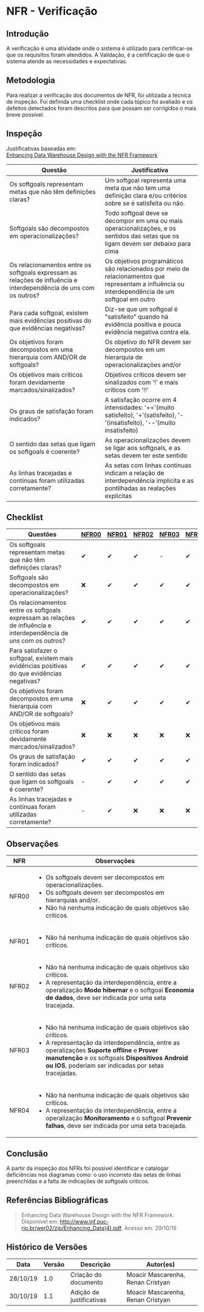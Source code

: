 # NFR - Verificação
 
## Introdução
A verificação é uma atividade onde o sistema é utilizado para certificar-se que os requisitos foram atendidos. A Validação, é a certificação de que o sistema atende as necessidades e expectativas.
 
## Metodologia
Para realizar a verificação dos documentos de NFR, foi utilizada a técnica de inspeção. Foi definida uma checklist onde cada tópico foi avaliado e os defeitos detectados foram descritos para que possam ser corrigidos o mais breve possível.
 
## Inspeção
Justificativas baseadas em:<br>
[Enhancing Data Warehouse Design with the NFR
Framework](http://www.inf.puc-rio.br/wer02/zip/Enhancing_Data(4).pdf)

|Questão|Justificativa|
|-------|-------------|
|Os softgoals representam metas que não têm definições claras?| Um softgoal representa uma meta que não tem uma definição clara e/ou critérios sobre se é satisfeita ou não.|
|Softgoals são decompostos em operacionalizações?|Todo softgoal deve se decompor em uma ou mais operacionalizações, e os sentidos das setas que os ligam devem ser debaixo para cima|
|Os relacionamentos entre os softgoals expressam as relações de influência e interdependência de uns com os outros?|Os objetivos programáticos são relacionados por meio de relacionamentos que representam a influência ou interdependência de um softgoal em outro|
|Para cada softgoal, existem mais evidências positivas do que evidências negativas?| Diz-se que um softgoal é "satisfeito" quando há evidência positiva e pouca evidência negativa contra ela.|
|Os objetivos foram decompostos em uma hierarquia com AND/OR de softgoals?|Os objetivo do NFR devem ser decompostos em um hierarquia de operacionalizações and/or|
|Os objetivos mais críticos foram devidamente marcados/sinalizados?|Objetivos críticos devem ser sinalizados com '!' e mais críticos com '!!'|
|Os graus de satisfação foram indicados?|A satisfação ocorre em 4 intensidades: '++'(muito satisfeito), '+'(satisfeito), '-'(insatisfeito), '--'(muito insatisfeito)|
|O sentido das setas que ligam os softgoals é coerente?|As operacionalizações devem se ligar aos softgoals, e as setas devem ter este sentido|
|As linhas tracejadas e contínuas foram utilizadas corretamente?| As setas com linhas continuas indicam a relação de interdependência implicita e as pontilhadas as realações explicitas|
 
## Checklist
 
|Questões|[NFR00](https://requisitos-de-software.github.io/2019.2-Waze/NFR/#nfr00-geral)|[NFR01](https://requisitos-de-software.github.io/2019.2-Waze/NFR/#nfr01-usabilidade)|[NFR02](https://requisitos-de-software.github.io/2019.2-Waze/NFR/#nfr02-desempenho)|[NFR03](https://requisitos-de-software.github.io/2019.2-Waze/NFR/#nfr03-suportabilidade)|[NFR04](https://requisitos-de-software.github.io/2019.2-Waze/NFR/#nfr04-confiabiliade)|
|--------|-----|-----|-----|-----|-----|
|Os softgoals representam metas que não têm definições claras?|✔|✔|✔|-|✔|
|Softgoals são decompostos em operacionalizações?|❌|✔|✔|✔|✔|
|Os relacionamentos entre os softgoals expressam as relações de influência e interdependência de uns com os outros?|✔|✔|✔|✔|✔|
|Para satisfazer o softgoal, existem mais evidências positivas do que evidências negativas?|✔|✔|✔|✔|✔|
|Os objetivos foram decompostos em uma hierarquia com AND/OR de softgoals?|❌|✔|✔|✔|✔|
|Os objetivos mais críticos foram devidamente marcados/sinalizados?|❌|❌|❌|❌|❌|
|Os graus de satisfação foram indicados?|✔|✔|✔|✔|✔|
|O sentido das setas que ligam os softgoals é coerente?|-|✔|✔|✔|✔|
|As linhas tracejadas e contínuas foram utilizadas corretamente?|-|✔|❌|❌|❌|
 
## Observações
 
|NFR|Observações|
|---|-----------|
|NFR00|<ul><li>Os softgoals devem ser decompostos em operacionalizações.</li><li>Os softgoals devem ser decompostos em hierarquias and/or.</li><li>Não há nenhuma indicação de quais objetivos são críticos.</li></ul>|
|NFR01|<ul><li>Não há nenhuma indicação de quais objetivos são críticos.</li></ul>|
|NFR02|<ul><li>Não há nenhuma indicação de quais objetivos são críticos.</li><li>A representação da interdependência, entre a operalização **Modo hibernar** e o softgoal **Economia de dados**, deve ser indicada por uma seta tracejada.</li></ul>|
|NFR03|<ul><li>Não há nenhuma indicação de quais objetivos são críticos.</li><li>A representação da interdependência, entre as operalizações **Suporte offline** e **Prover manutenção** e os softgoals **Dispositivos Android ou IOS**, poderiam ser indicadas por setas tracejadas.</li></ul>|
|NFR04|<ul><li>Não há nenhuma indicação de quais objetivos são críticos.</li><li>A representação da interdependência, entre a operalização **Monitoramento** e o softgoal **Prevenir falhas**, deve ser indicada por uma seta tracejada.</li></ul>|

## Conclusão
A partir da inspeção dos NFRs foi possivel identificar e catalogar deficiências nos diagramas como: o uso incorreto das setas de linhas preenchidas e a falta de indicações de softgoals criticos.
 
## Referências Bibliográficas
> Enhancing Data Warehouse Design with the NFR Framework. Disponível em: http://www.inf.puc-rio.br/wer02/zip/Enhancing_Data(4).pdf. Acesso em: 29/10/19
 
## Histórico de Versões
|Data|Versão|Descrição|Autor(es)|
|----|------|---------|---------|
|28/10/19|1.0|Criação do documento|Moacir Mascarenha, Renan Cristyan|
|30/10/19|1.1|Adição de justificativas|Moacir Mascarenha, Renan Cristyan|

